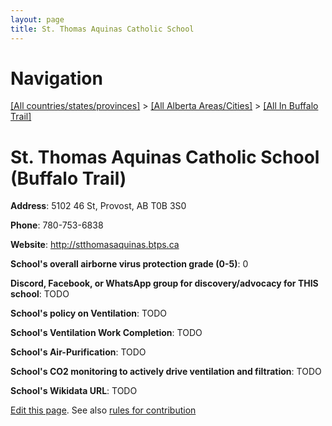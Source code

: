 ```yaml
---
layout: page
title: St. Thomas Aquinas Catholic School
---
```

# Navigation

[[All countries/states/provinces]](../../..) > [[All Alberta Areas/Cities]](../..) > [[All In Buffalo Trail]](..)

# St. Thomas Aquinas Catholic School (Buffalo Trail)

**Address**: 5102 46 St, Provost, AB T0B 3S0

**Phone**: 780-753-6838

**Website**: <http://stthomasaquinas.btps.ca>

**School's overall airborne virus protection grade (0-5)**: 0

**Discord, Facebook, or WhatsApp group for discovery/advocacy for THIS school**: TODO

**School's policy on Ventilation**: TODO

**School's Ventilation Work Completion**: TODO

**School's Air-Purification**: TODO

**School's CO2 monitoring to actively drive ventilation and filtration**: TODO

**School's Wikidata URL**: TODO


[Edit this page](https://github.com/ventilate-schools/AB/edit/main/./Buffalo_Trail/St._Thomas_Aquinas_Catholic_School.md). See also [rules for contribution](../../../contribution-rules/)